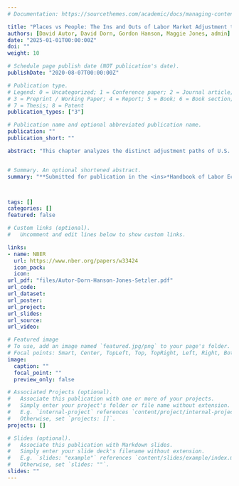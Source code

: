 ```yaml
---
# Documentation: https://sourcethemes.com/academic/docs/managing-content/

title: "Places vs People: The Ins and Outs of Labor Market Adjustment to Globalization"
authors: [David Autor, David Dorn, Gordon Hanson, Maggie Jones, admin]
date: "2025-01-01T00:00:00Z"
doi: ""
weight: 10

# Schedule page publish date (NOT publication's date).
publishDate: "2020-08-07T00:00:00Z"

# Publication type.
# Legend: 0 = Uncategorized; 1 = Conference paper; 2 = Journal article;
# 3 = Preprint / Working Paper; 4 = Report; 5 = Book; 6 = Book section;
# 7 = Thesis; 8 = Patent
publication_types: ["3"]

# Publication name and optional abbreviated publication name.
publication: ""
publication_short: ""

abstract: "This chapter analyzes the distinct adjustment paths of U.S. labor markets (places) and U.S. workers (people) to increased Chinese import competition during the 2000s. Using comprehensive register data for 2000--2019, we document that employment levels more than fully rebound in trade-exposed places after 2010, while employment-to-population ratios remain depressed and manufacturing employment further atrophies. The adjustment of places to trade shocks is *generational*: affected areas recover primarily by adding workers to non-manufacturing who were below working age when the shock occurred. Entrants are disproportionately native-born Hispanics, foreign-born immigrants, women, and the college-educated, who find employment in relatively low-wage service sectors such as medical services, education, retail, and hospitality. Using the panel structure of the employer-employee data, we decompose changes in the employment composition of places into trade-induced shifts in the gross flows of people across sectors, locations, and non-employment status. Contrary to standard models, trade shocks reduce geographic mobility, with both in- and out-migration remaining depressed through 2019. The employment recovery stems almost entirely from young adults and foreign-born immigrants taking their first U.S. jobs in affected areas, with minimal contributions from cross-sector transitions of former manufacturing workers. Although worker inflows into non-manufacturing more than fully offset manufacturing employment losses in trade-exposed locations after 2010, incumbent workers neither fully recover earnings losses nor predominantly exit the labor market, but rather age in place as communities undergo rapid demographic and industrial transitions."


# Summary. An optional shortened abstract.
summary: "**Submitted for publication in the <ins>*Handbook of Labor Economics*</ins> in December 2024.** </br>My presentations: Carnegie Mellon, Oslo Labor Workshop. Scheduled: Boston University."



tags: []
categories: []
featured: false

# Custom links (optional).
#   Uncomment and edit lines below to show custom links.

links: 
- name: NBER 
  url: https://www.nber.org/papers/w33424
  icon_pack:
  icon:
url_pdf: "files/Autor-Dorn-Hanson-Jones-Setzler.pdf"
url_code:
url_dataset:
url_poster:
url_project:
url_slides:
url_source:
url_video:

# Featured image
# To use, add an image named `featured.jpg/png` to your page's folder. 
# Focal points: Smart, Center, TopLeft, Top, TopRight, Left, Right, BottomLeft, Bottom, BottomRight.
image:
  caption: ""
  focal_point: ""
  preview_only: false

# Associated Projects (optional).
#   Associate this publication with one or more of your projects.
#   Simply enter your project's folder or file name without extension.
#   E.g. `internal-project` references `content/project/internal-project/index.md`.
#   Otherwise, set `projects: []`.
projects: []

# Slides (optional).
#   Associate this publication with Markdown slides.
#   Simply enter your slide deck's filename without extension.
#   E.g. `slides: "example"` references `content/slides/example/index.md`.
#   Otherwise, set `slides: ""`.
slides: ""
---
```

